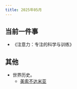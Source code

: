 ```yaml
---
title: 2025年05月
---
```


## 当前一件事
* 《注意力：专注的科学与训练》

## 其他
* 世界历史。
  * [美索不达米亚](../../../text/h/history-mesopotamia.md)